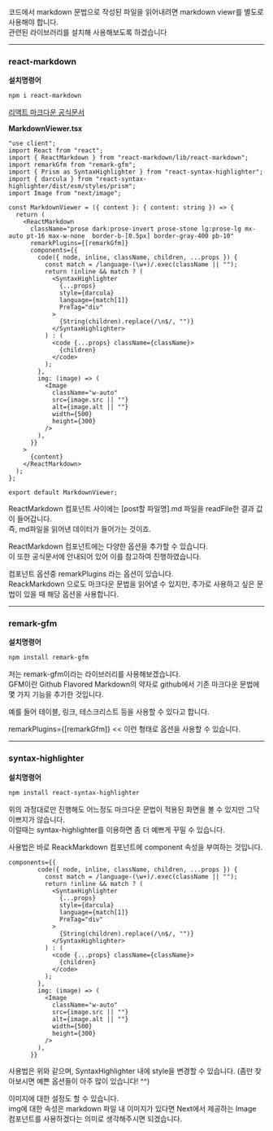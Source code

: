 코드에서 markdown 문법으로 작성된 파일을 읽어내려면 markdown viewr를 별도로 사용해야 합니다.  
관련된 라이브러리를 설치해 사용해보도록 하겠습니다

---

### react-markdown

**설치명령어**

```txt
npm i react-markdown
```

[리액트 마크다운 공식문서](https://github.com/remarkjs/react-markdown)

**MarkdownViewer.tsx**

```tsx
"use client";
import React from "react";
import { ReactMarkdown } from "react-markdown/lib/react-markdown";
import remarkGfm from "remark-gfm";
import { Prism as SyntaxHighlighter } from "react-syntax-highlighter";
import { darcula } from "react-syntax-highlighter/dist/esm/styles/prism";
import Image from "next/image";

const MarkdownViewer = ({ content }: { content: string }) => {
  return (
    <ReactMarkdown
      className="prose dark:prose-invert prose-stone lg:prose-lg mx-auto pt-16 max-w-none  border-b-[0.5px] border-gray-400 pb-10"
      remarkPlugins={[remarkGfm]}
      components={{
        code({ node, inline, className, children, ...props }) {
          const match = /language-(\w+)/.exec(className || "");
          return !inline && match ? (
            <SyntaxHighlighter
              {...props}
              style={darcula}
              language={match[1]}
              PreTag="div"
            >
              {String(children).replace(/\n$/, "")}
            </SyntaxHighlighter>
          ) : (
            <code {...props} className={className}>
              {children}
            </code>
          );
        },
        img: (image) => (
          <Image
            className="w-auto"
            src={image.src || ""}
            alt={image.alt || ""}
            width={500}
            height={300}
          />
        ),
      }}
    >
      {content}
    </ReactMarkdown>
  );
};

export default MarkdownViewer;
```

ReactMarkdown 컴포넌트 사이에는 [post할 파일명].md 파일을 readFile한 결과 값이 들어갑니다.  
즉, md파일을 읽어낸 데이터가 들어가는 것이죠.

ReactMarkdown 컴포넌트에는 다양한 옵션을 추가할 수 있습니다.  
이 또한 공식문서에 안내되어 있어 이를 참고하여 진행하였습니다.

컴포넌트 옵션중 remarkPlugins 라는 옵션이 있습니다.  
ReackMarkdown 으로도 마크다운 문법을 읽어낼 수 있지만, 추가로 사용하고 싶은 문법이 있을 때 해당 옵션을 사용합니다.

---

### remark-gfm

**설치명령어**

```txt
npm install remark-gfm
```

저는 remark-gfm이라는 라이브러리를 사용해보겠습니다.  
GFM이란 Github Flavored Markdown의 약자로 github에서 기존 마크다운 문법에 몇 가지 기능을 추가한 것입니다.

예를 들어 테이블, 링크, 테스크리스트 등을 사용할 수 있다고 합니다.

remarkPlugins={[remarkGfm]} << 이런 형태로 옵션을 사용할 수 있습니다.

---

### syntax-highlighter

**설치명령어**

```txt
npm install react-syntax-highlighter
```

위의 과정대로만 진행해도 어느정도 마크다운 문법이 적용된 화면을 볼 수 있지만 그닥 이쁘지가 않습니다.  
이럴때는 syntax-highlighter를 이용하면 좀 더 예쁘게 꾸밀 수 있습니다.

사용법은 바로 ReackMarkdown 컴포넌트에 component 속성을 부여하는 것입니다.

```tsx
components={{
        code({ node, inline, className, children, ...props }) {
          const match = /language-(\w+)/.exec(className || "");
          return !inline && match ? (
            <SyntaxHighlighter
              {...props}
              style={darcula}
              language={match[1]}
              PreTag="div"
            >
              {String(children).replace(/\n$/, "")}
            </SyntaxHighlighter>
          ) : (
            <code {...props} className={className}>
              {children}
            </code>
          );
        },
        img: (image) => (
          <Image
            className="w-auto"
            src={image.src || ""}
            alt={image.alt || ""}
            width={500}
            height={300}
          />
        ),
      }}
```

사용법은 위와 같으며, SyntaxHighlighter 내에 style을 변경할 수 있습니다. (좀만 찾아보시면 예쁜 옵션들이 아주 많이 있습니다! ^^)

이미지에 대한 설정도 할 수 있습니다.  
img에 대한 속성은 markdown 파일 내 이미지가 있다면 Next에서 제공하는 Image 컴포넌트를 사용하겠다는 의미로 생각해주시면 되겠습니다.

